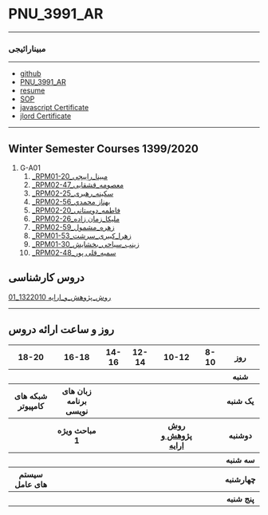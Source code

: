 # PNU_3991_AR
---------
### مبینارائیجی
 
---
- [github](https://github.com/mobina-rayeji)
- [PNU_3991_AR](https://github.com/mobina-rayeji/PNU_3991_AR)
- [resume](https://mobina-rayeji.github.io/m-rayeji.github.io/)
- [SOP](https://mobina-rayeji.github.io/SOP/) 
- [javascript Certificate](js.pdf)
- [jlord Certificate](jlrd.png)
  
------------------
## Winter Semester Courses 1399/2020


1. G-A01
      1. [_RPM01-20_مبینا_راِییجی](https://github.com/AliRazavi-edu/PNU_3991/tree/master/_MSc/AdvancedSoftwareEngineering/11_%D8%B9%D9%84%D9%8A%D8%B1%D8%B6%D8%A7%20%D8%AE%D9%88%D8%A7%D8%AC%D9%87%20%DA%AF%D9%8A) 
    1. [_RPM02-47_معصومه_قشقایی](https://github.com/AliRazavi-edu/PNU_3991/tree/master/_MSc/AdvancedSoftwareEngineering/02_%D9%81%D9%87%D9%8A%D9%85%D9%87%20%D8%A7%D8%A8%D9%88%D8%AD%D9%85%D8%B2%D9%87)    
    1. [_RPM02-25_سکینه_رهبری](https://github.com/AliRazavi-edu/PNU_3991/tree/master/_MSc/AdvancedSoftwareEngineering/11_%D8%B9%D9%84%D9%8A%D8%B1%D8%B6%D8%A7%20%D8%AE%D9%88%D8%A7%D8%AC%D9%87%20%DA%AF%D9%8A)    
    1. [_RPM02-56_بهناز محمدي](https://github.com/AliRazavi-edu/PNU_3991/tree/master/_MSc/AdvancedSoftwareEngineering/19_%D9%83%D9%84%D8%AB%D9%88%D9%85%20%D9%85%D8%AD%D9%85%D8%AF%D9%8A)
   1. [_RPM02-20_فاطمه_دوستانی](https://github.com/AliRazavi-edu/PNU_3991/tree/master/_MSc/AdvancedSoftwareEngineering/14_%D8%B3%D8%AD%D8%B1%20%D8%B2%D9%8A%D9%86%D9%8A%20%D9%88%D9%86%D8%AF%D9%85%D9%82%D8%AF%D9%85)    
    1. [_RPM02-26_ملیکا_زمان زاده](https://github.com/AliRazavi-edu/PNU_3991/tree/master/_MSc/AdvancedSoftwareEngineering/02_%D9%81%D9%87%D9%8A%D9%85%D9%87%20%D8%A7%D8%A8%D9%88%D8%AD%D9%85%D8%B2%D9%87)    
    1. [_RPM02-59_زهره_مشمول](https://github.com/AliRazavi-edu/PNU_3991/tree/master/_MSc/AdvancedSoftwareEngineering/11_%D8%B9%D9%84%D9%8A%D8%B1%D8%B6%D8%A7%20%D8%AE%D9%88%D8%A7%D8%AC%D9%87%20%DA%AF%D9%8A)    
    1. [_RPM01-53_زهرا_کبیری_سرشت](https://github.com/AliRazavi-edu/PNU_3991/tree/master/_MSc/AdvancedSoftwareEngineering/19_%D9%83%D9%84%D8%AB%D9%88%D9%85%20%D9%85%D8%AD%D9%85%D8%AF%D9%8A)
    1. [_RPM01-30_زینب_سیاحی_بخشایش](https://github.com/AliRazavi-edu/PNU_3991/tree/master/_MSc/AdvancedSoftwareEngineering/14_%D8%B3%D8%AD%D8%B1%20%D8%B2%D9%8A%D9%86%D9%8A%20%D9%88%D9%86%D8%AF%D9%85%D9%82%D8%AF%D9%85)  
    1. [_RPM02-48_سمیه_قلی پور](https://github.com/AliRazavi-edu/PNU_3991/tree/master/_MSc/AdvancedSoftwareEngineering/19_%D9%83%D9%84%D8%AB%D9%88%D9%85%20%D9%85%D8%AD%D9%85%D8%AF%D9%8A)
   



## دروس کارشناسی


[روش_پژوهش_و_اراِِیه	1322010_01](https://github.com/sakineh-rahbari/PNU_3991_AR/tree/gh-pages/SoftwareManagement)


-----------------------



## روز و ساعت ارائه دروس

<table style="width:100%">
  <tr>
    <th >18-20</th>
    <th >16-18</th>
    <th >14-16</th>
    <th >12-14</th>
    <th>10-12</th>
    <th>8-10</th>
    <th>روز</th>
  </tr>
  <tr>
    <th ></th>
    <th ></th>
    <th ></th>
    <th></th>
    <th></th>
    <th></th>
    <th>شنبه</th>
  </tr>
   <tr>
    <th >شبکه های کامپیوتر</th>
    <th >زبان های برنامه نویسی</th>
    <th></th>
    <th></th>
    <th ></th>
    <th></th>
    <th>یک شنبه</th>
  </tr>
   <tr>
     <th ></th>
     <th >مباحث ویژه 1</th>
     <th></th>
     <th></th>
    <th >  <a href="https://github.com/AliRazavi-edu/PNU_3991/tree/master/_MSc/AdvancedSoftwareEngineering">روش پژوهش و ارایه</a></th>
    <th></th>
    <th>دوشنبه</th>
  </tr>
   <tr>
    <th ></th>
    <th ></th>
    <th></th>
    <th></th>
    <th ></th>
    <th></th>
    <th>سه شنبه</th>
  </tr>
   <tr>
    <th >سیستم های عامل</th>
    <th ></th>
    <th></th>
    <th></th>
    <th ></th>
    <th></th>
    <th>چهارشنبه</th>
  </tr>
   <tr>
    <th ></th>
     <th ></th>
     <th ></th>
     <th></th>
    <th></th>
    <th></th>
    <th>پنج شنبه</th>
  </tr>
</table>
